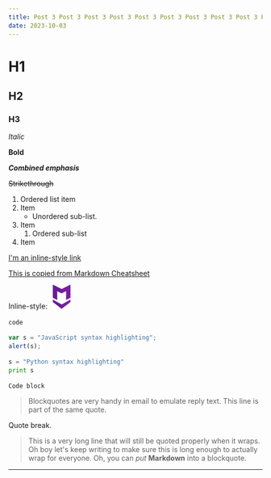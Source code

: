 ```yaml
---
title: Post 3 Post 3 Post 3 Post 3 Post 3 Post 3 Post 3 Post 3 Post 3 Post 3 Post 3 Post 3 Post 3 Post 3 Post 3
date: 2023-10-03
---
```


# H1

## H2

### H3

_Italic_

**Bold**

**_Combined emphasis_**

~~Strikethrough~~

1. Ordered list item
2. Item
   - Unordered sub-list.
3. Item
   1. Ordered sub-list
4. Item

[I'm an inline-style link](https://www.google.com)

[This is copied from Markdown Cheatsheet](https://github.com/adam-p/markdown-here/wiki/Markdown-Cheatsheet "Markdown Cheatsheet")

Inline-style:
![alt text](https://github.com/adam-p/markdown-here/raw/master/src/common/images/icon48.png "Logo Title Text 1")

`code`

```javascript
var s = "JavaScript syntax highlighting";
alert(s);
```

```python
s = "Python syntax highlighting"
print s
```

```
Code block
```

> Blockquotes are very handy in email to emulate reply text.
> This line is part of the same quote.

Quote break.

> This is a very long line that will still be quoted properly when it wraps. Oh boy let's keep writing to make sure this is long enough to actually wrap for everyone. Oh, you can _put_ **Markdown** into a blockquote.

---
